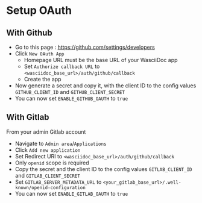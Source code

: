 # Setup OAuth

## With Github

- Go to this page : https://github.com/settings/developers
- Click `New OAuth App`
  - Homepage URL must be the base URL of your WasciiDoc app
  - Set `Authorize callback URL` to `<wasciidoc_base_url>/auth/github/callback`
  - Create the app
- Now generate a secret and copy it, with the client ID to the config values `GITHUB_CLIENT_ID` and `GITHUB_CLIENT_SECRET`
- You can now set `ENABLE_GITHUB_OAUTH` to `true`

## With Gitlab

From your admin Gitlab account

- Navigate to `Admin area`/`Applications`
- Click `Add new application`
- Set Redirect URI to `<wasciidoc_base_url>/auth/github/callback`
- Only `openid` scope is required
- Copy the secret and the client ID to the config values `GITLAB_CLIENT_ID` and `GITLAB_CLIENT_SECRET`
- Set `GITLAB_SERVER_METADATA_URL` to `<your_gitlab_base_url>/.well-known/openid-configuration`
- You can now set `ENABLE_GITLAB_OAUTH` to `true`